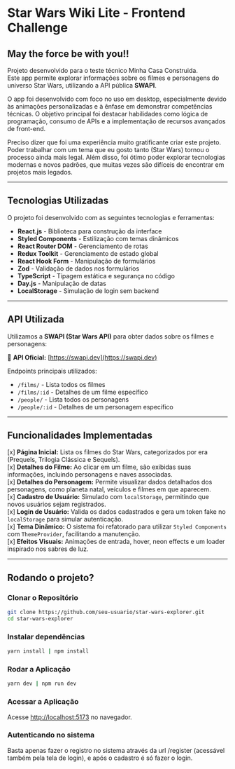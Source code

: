 # Star Wars Wiki Lite - Frontend Challenge

## May the force be with you!!

Projeto desenvolvido para o teste técnico Minha Casa Construida.  
Este app permite explorar informações sobre os filmes e personagens do universo Star Wars, utilizando a API pública **SWAPI**.

O app foi desenvolvido com foco no uso em desktop, especialmente devido às animações personalizadas e à ênfase em demonstrar competências técnicas. O objetivo principal foi destacar habilidades como lógica de programação, consumo de APIs e a implementação de recursos avançados de front-end.

Preciso dizer que foi uma experiência muito gratificante criar este projeto. Poder trabalhar com um tema que eu gosto tanto (Star Wars) tornou o processo ainda mais legal. Além disso, foi ótimo poder explorar tecnologias modernas e novos padrões, que muitas vezes são difíceis de encontrar em projetos mais legados.

---

## Tecnologias Utilizadas

O projeto foi desenvolvido com as seguintes tecnologias e ferramentas:

- **React.js** - Biblioteca para construção da interface
- **Styled Components** - Estilização com temas dinâmicos
- **React Router DOM** - Gerenciamento de rotas
- **Redux Toolkit** - Gerenciamento de estado global
- **React Hook Form** - Manipulação de formulários
- **Zod** - Validação de dados nos formulários
- **TypeScript** - Tipagem estática e segurança no código
- **Day.js** - Manipulação de datas
- **LocalStorage** - Simulação de login sem backend

---

## API Utilizada

Utilizamos a **SWAPI (Star Wars API)** para obter dados sobre os filmes e personagens:

🔗 **API Oficial:** [https://swapi.dev](https://swapi.dev)  

Endpoints principais utilizados:

- `/films/` - Lista todos os filmes
- `/films/:id` - Detalhes de um filme específico
- `/people/` - Lista todos os personagens
- `/people/:id` - Detalhes de um personagem específico

---

## Funcionalidades Implementadas

[x] **Página Inicial:** Lista os filmes do Star Wars, categorizados por era (Prequels, Trilogia Clássica e Sequels).  
[x] **Detalhes do Filme:** Ao clicar em um filme, são exibidas suas informações, incluindo personagens e naves associadas.  
[x] **Detalhes do Personagem:** Permite visualizar dados detalhados dos personagens, como planeta natal, veículos e filmes em que aparecem.  
[x] **Cadastro de Usuário:** Simulado com `localStorage`, permitindo que novos usuários sejam registrados.  
[x] **Login de Usuário:** Valida os dados cadastrados e gera um token fake no `localStorage` para simular autenticação.  
[x] **Tema Dinâmico:** O sistema foi refatorado para utilizar `Styled Components` com `ThemeProvider`, facilitando a manutenção.  
[x] **Efeitos Visuais:** Animações de entrada, hover, neon effects e um loader inspirado nos sabres de luz.  

---

## Rodando o projeto?

### Clonar o Repositório

```sh
git clone https://github.com/seu-usuario/star-wars-explorer.git
cd star-wars-explorer
```

### Instalar dependências

```sh
yarn install | npm install
```

### Rodar a Aplicação

```sh
yarn dev | npm run dev
```

### Acessar a Aplicação

Acesse <http://localhost:5173> no navegador.

### Autenticando no sistema

Basta apenas fazer o registro no sistema através da url /register (acessável também pela tela de login), e após o cadastro é só fazer o login.
